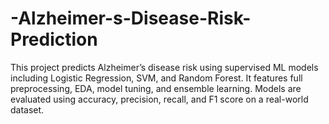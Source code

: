 # -Alzheimer-s-Disease-Risk-Prediction
This project predicts Alzheimer’s disease risk using supervised ML models including Logistic Regression, SVM, and Random Forest. It features full preprocessing, EDA, model tuning, and ensemble learning. Models are evaluated using accuracy, precision, recall, and F1 score on a real-world dataset.
